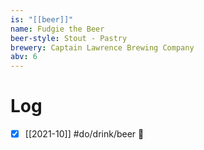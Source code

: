 ```yaml
---
is: "[[beer]]"
name: Fudgie the Beer
beer-style: Stout - Pastry
brewery: Captain Lawrence Brewing Company
abv: 6
---
```

# Log
- [x] [[2021-10]] #do/drink/beer 🤞
